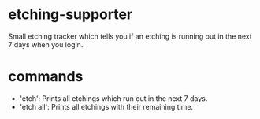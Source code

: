 # etching-supporter
  Small etching tracker which tells you if an etching is running out in the next 7 days when you login.
  
# commands
  - 'etch': Prints all etchings which run out in the next 7 days.
  - 'etch all': Prints all etchings with their remaining time.
